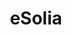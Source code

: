 ---
facebook: http://www.facebook.com/eSolia
googleplus: https://plus.google.com/+Esolia/posts
linkedin: http://www.linkedin.com/company/esolia-inc
logohandle: esolia
sort: esolia
title: eSolia
twitter: https://x.com/esolia_inc
vimeo: https://vimeo.com/channels/esolia
website: https://esolia.com/
---